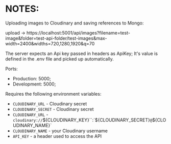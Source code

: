 # NOTES:

Uploading images to Cloudinary and saving references to Mongo:

upload -> https://localhost:5001/api/images?filename=test-image&folder=test-api-folder/test-images&max-width=2400&widths=720,1280,1920&q=70

The server expects an Api key passed in headers as ApiKey; It's value is defined in the .env file and picked up automatically.

Ports: 
- Production: 5000;
- Development: 5000;


Requires the following environment variables:
- `CLOUDINARY_URL` - Cloudinary secret
- `CLOUDINARY_SECRET` - Cloudinary secret
- `CLOUDINARY_URL` - `cloudinary://`${CLOUDINARY_KEY}``:`${CLOUDINARY_SECRET}`@`${CLOUDINARY_NAME}`
- `CLOUDINARY_NAME` - your Cloudinary username
- `API_KEY` - a header used to access the API
